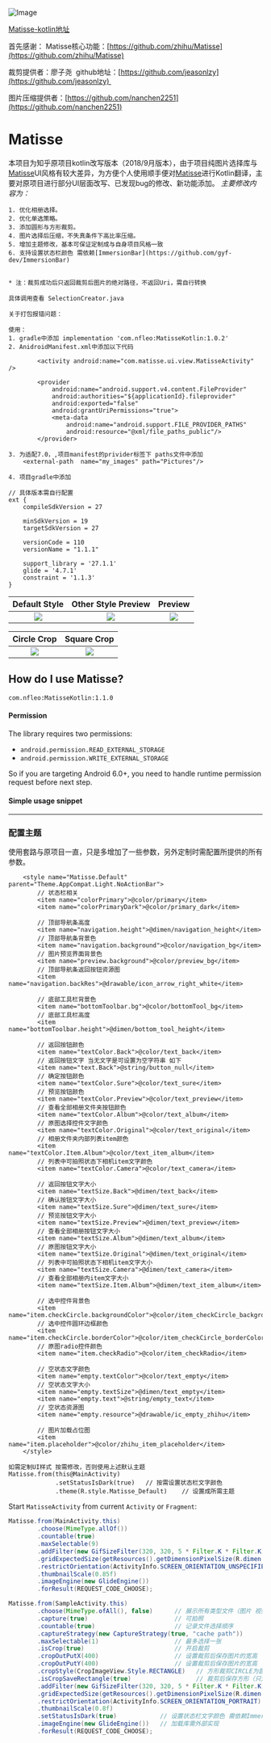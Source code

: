 ![Image](/image/banner.png)

[Matisse-kotlin地址](https://github.com/NFLeo/Matisse-Kotlin)

首先感谢：
Matisse核心功能：[https://github.com/zhihu/Matisse](https://github.com/zhihu/Matisse)

裁剪提供者：廖子尧  github地址：[https://github.com/jeasonlzy](https://github.com/jeasonlzy) 

图片压缩提供者：[https://github.com/nanchen2251](https://github.com/nanchen2251)

# Matisse
本项目为知乎原项目kotlin改写版本（2018/9月版本），由于项目纯图片选择库与[Matisse](https://github.com/zhihu/Matisse)UI风格有较大差异，为方便个人使用顺手便对[Matisse](https://github.com/zhihu/Matisse)进行Kotlin翻译，主要对原项目进行部分UI层面改写、已发现bug的修改、新功能添加。
*主要修改内容为：*
```
1. 优化相册选择。
2. 优化单选策略。
3. 添加圆形与方形裁剪。
4. 图片选择后压缩，不失真条件下高比率压缩。
5. 增加主题修改，基本可保证定制成与自身项目风格一致
6. 支持设置状态栏颜色 需依赖[ImmersionBar](https://github.com/gyf-dev/ImmersionBar)


* 注：裁剪成功后只返回裁剪后图片的绝对路径，不返回Uri，需自行转换

具体调用查看 SelectionCreator.java

关于打包报错问题：

使用：
1. gradle中添加 implementation 'com.nfleo:MatisseKotlin:1.0.2'
2. AnidroidManifest.xml中添加以下代码

        <activity android:name="com.matisse.ui.view.MatisseActivity" />

        <provider
            android:name="android.support.v4.content.FileProvider"
            android:authorities="${applicationId}.fileprovider"
            android:exported="false"
            android:grantUriPermissions="true">
            <meta-data
                android:name="android.support.FILE_PROVIDER_PATHS"
                android:resource="@xml/file_paths_public"/>
        </provider>

3. 为适配7.0，,项目manifest的privider标签下 paths文件中添加
    <external-path  name="my_images" path="Pictures"/>

4. 项目gradle中添加

// 具体版本需自行配置
ext {
    compileSdkVersion = 27

    minSdkVersion = 19
    targetSdkVersion = 27

    versionCode = 110
    versionName = "1.1.1"

    support_library = '27.1.1'
    glide = '4.7.1'
    constraint = '1.1.3'
}
```

| Default Style                  | Other Style Preview                  | Preview                          |
|:------------------------------:|:---------------------------------:|:--------------------------------:|
|![](image/screenshot_default.jpg) | ![](image/screenshot_other.jpg) | ![](image/screenshot_preview.jpg)|

| Circle Crop                    | Square Crop                       |
|:------------------------------:|:---------------------------------:|
|![](image/screenshot_circlecrop.jpg) | ![](image/screenshot_squarecrop.jpg) |


## How do I use Matisse?
```
com.nfleo:MatisseKotlin:1.1.0
```
#### Permission
The library requires two permissions:
- `android.permission.READ_EXTERNAL_STORAGE`
- `android.permission.WRITE_EXTERNAL_STORAGE`

So if you are targeting Android 6.0+, you need to handle runtime permission request before next step.

#### Simple usage snippet
------

### 配置主题
使用套路与原项目一直，只是多增加了一些参数，另外定制时需配置所提供的所有参数。
```
    <style name="Matisse.Default" parent="Theme.AppCompat.Light.NoActionBar">
        // 状态栏相关
        <item name="colorPrimary">@color/primary</item>
        <item name="colorPrimaryDark">@color/primary_dark</item>

        // 顶部导航条高度
        <item name="navigation.height">@dimen/navigation_height</item>
        // 顶部导航条背景色
        <item name="navigation.background">@color/navigation_bg</item>
        // 图片预览界面背景色
        <item name="preview.background">@color/preview_bg</item>
        // 顶部导航条返回按钮资源图
        <item name="navigation.backRes">@drawable/icon_arrow_right_white</item>

        // 底部工具栏背景色
        <item name="bottomToolbar.bg">@color/bottomTool_bg</item>
        // 底部工具栏高度
        <item name="bottomToolbar.height">@dimen/bottom_tool_height</item>

        // 返回按钮颜色
        <item name="textColor.Back">@color/text_back</item>
        // 返回按钮文字 当无文字是可设置为空字符串 如下
        <item name="text.Back">@string/button_null</item>
        // 确定按钮颜色
        <item name="textColor.Sure">@color/text_sure</item>
        // 预览按钮颜色
        <item name="textColor.Preview">@color/text_preview</item>
        // 查看全部相册文件夹按钮颜色
        <item name="textColor.Album">@color/text_album</item>
        // 原图选择控件文字颜色
        <item name="textColor.Original">@color/text_original</item>
        // 相册文件夹内部列表item颜色
        <item name="textColor.Item.Album">@color/text_item_album</item>
        // 列表中可拍照状态下相机item文字颜色
        <item name="textColor.Camera">@color/text_camera</item>

        // 返回按钮文字大小
        <item name="textSize.Back">@dimen/text_back</item>
        // 确认按钮文字大小
        <item name="textSize.Sure">@dimen/text_sure</item>
        // 预览按钮文字大小
        <item name="textSize.Preview">@dimen/text_preview</item>
        // 查看全部相册按钮文字大小
        <item name="textSize.Album">@dimen/text_album</item>
        // 原图按钮文字大小
        <item name="textSize.Original">@dimen/text_original</item>
        // 列表中可拍照状态下相机item文字大小
        <item name="textSize.Camera">@dimen/text_camera</item>
        // 查看全部相册内item文字大小
        <item name="textSize.Item.Album">@dimen/text_item_album</item>

        // 选中控件背景色
        <item name="item.checkCircle.backgroundColor">@color/item_checkCircle_backgroundColor</item>
        // 选中控件圆环边框颜色
        <item name="item.checkCircle.borderColor">@color/item_checkCircle_borderColor</item>
        // 原图radio控件颜色
        <item name="item.checkRadio">@color/item_checkRadio</item>

        // 空状态文字颜色
        <item name="empty.textColor">@color/text_empty</item>
        // 空状态文字大小
        <item name="empty.textSize">@dimen/text_empty</item>
        <item name="empty.text">@string/empty_text</item>
        // 空状态资源图
        <item name="empty.resource">@drawable/ic_empty_zhihu</item>

        // 图片加载占位图
        <item name="item.placeholder">@color/zhihu_item_placeholder</item>
    </style>

如需定制UI样式 按需修改，否则使用上述默认主题
Matisse.from(this@MainActivity)
             .setStatusIsDark(true)   // 按需设置状态栏文字颜色
             .theme(R.style.Matisse_Default)    // 设置成所需主题
```
Start `MatisseActivity` from current `Activity` or `Fragment`:

```java
Matisse.from(MainActivity.this)
        .choose(MimeType.allOf())
        .countable(true)
        .maxSelectable(9)
        .addFilter(new GifSizeFilter(320, 320, 5 * Filter.K * Filter.K))
        .gridExpectedSize(getResources().getDimensionPixelSize(R.dimen.grid_expected_size))
        .restrictOrientation(ActivityInfo.SCREEN_ORIENTATION_UNSPECIFIED)
        .thumbnailScale(0.85f)
        .imageEngine(new GlideEngine())
        .forResult(REQUEST_CODE_CHOOSE);

Matisse.from(SampleActivity.this)
        .choose(MimeType.ofAll(), false)      // 展示所有类型文件（图片 视频 gif）
        .capture(true)                        // 可拍照
        .countable(true)                      // 记录文件选择顺序
        .captureStrategy(new CaptureStrategy(true, "cache path"))
        .maxSelectable(1)                     // 最多选择一张
        .isCrop(true)                         // 开启裁剪
        .cropOutPutX(400)                     // 设置裁剪后保存图片的宽高
        .cropOutPutY(400)                     // 设置裁剪后保存图片的宽高
        .cropStyle(CropImageView.Style.RECTANGLE)   // 方形裁剪CIRCLE为圆形裁剪
        .isCropSaveRectangle(true)                  // 裁剪后保存方形（只对圆形裁剪有效）
        .addFilter(new GifSizeFilter(320, 320, 5 * Filter.K * Filter.K))  // 筛选数据源可选大小限制
        .gridExpectedSize(getResources().getDimensionPixelSize(R.dimen.grid_expected_size))
        .restrictOrientation(ActivityInfo.SCREEN_ORIENTATION_PORTRAIT)
        .thumbnailScale(0.8f)
        .setStatusIsDark(true)            // 设置状态栏文字颜色 需依赖ImmersionBar库
        .imageEngine(new GlideEngine())   // 加载库需外部实现
        .forResult(REQUEST_CODE_CHOOSE);
```